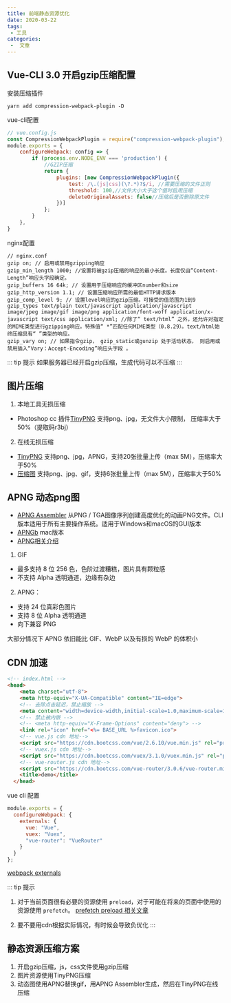 ```yaml
---
title: 前端静态资源优化
date: 2020-03-22
tags:
 - 工具
categories:
 -  文章
---
```


## Vue-CLI 3.0 开启gzip压缩配置
安装压缩插件
```npm
yarn add compression-webpack-plugin -D
```
vue-cli配置
```js
// vue.config.js
const CompressionWebpackPlugin = require("compression-webpack-plugin");
module.exports = {
    configureWebpack: config => {
        if (process.env.NODE_ENV === 'production') {
            //GZIP压缩
            return {
                plugins: [new CompressionWebpackPlugin({
                    test: /\.(js|css)(\?.*)?$/i, //需要压缩的文件正则
                    threshold: 100,//文件大小大于这个值时启用压缩
                    deleteOriginalAssets: false//压缩后是否删除原文件
                })]
            };
        }
    },
}
```
nginx配置
```
// nginx.conf
gzip on; // 启用或禁用gzipping响应
gzip_min_length 1000; //设置将被gzip压缩的响应的最小长度。长度仅由“Content-Length”响应头字段确定。
gzip_buffers 16 64k; // 设置用于压缩响应的缓冲区number和size
gzip_http_version 1.1; // 设置压缩响应所需的最低HTTP请求版本
gzip_comp_level 9; // 设置level响应的gzip压缩。可接受的值范围为1到9
gzip_types text/plain text/javascript application/javascript image/jpeg image/gif image/png application/font-woff application/x-javascript text/css application/xml; //除了“ text/html” 之外，还允许对指定的MIME类型进行gzipping响应。特殊值“ *”匹配任何MIME类型（0.8.29）。text/html始终压缩具有“ ”类型的响应。
gzip_vary on; // 如果指令gzip， gzip_static或gunzip 处于活动状态， 则启用或禁用插入“Vary：Accept-Encoding”响应头字段 。
```
::: tip 提示
如果服务器已经开启gzip压缩，生成代码可以不压缩
:::

## 图片压缩
1. 本地工具无损压缩
- Photoshop cc 插件[TinyPNG](https://pan.baidu.com/s/1ZBdHtb-fLT1kV3byf6C9MA) 支持png、jpg，无文件大小限制， 压缩率大于50%（提取码r3bj）

2. 在线无损压缩
- [TinyPNG](https://tinify.cn/) 支持png、jpg，APNG，支持20张批量上传（max 5M），压缩率大于50%
- [压缩图](https://www.yasuotu.com/) 支持png、jpg、gif，支持6张批量上传（max 5M），压缩率大于50%

## APNG 动态png图
- [APNG Assembler](https://sourceforge.net/projects/apngasm/) 从PNG / TGA图像序列创建高度优化的动画PNG文件。CLI版本适用于所有主要操作系统。适用于Windows和macOS的GUI版本
- [APNGb](https://github.com/shgodoroja/APNGb) mac版本
- [APNG相关介绍](https://aotu.io/notes/2016/11/07/apng/)

1. GIF   
- 最多支持 8 位 256 色，色阶过渡糟糕，图片具有颗粒感
- 不支持 Alpha 透明通道，边缘有杂边   
2. APNG：
- 支持 24 位真彩色图片
- 支持 8 位 Alpha 透明通道
- 向下兼容 PNG

大部分情况下 APNG 依旧能比 GIF、WebP 以及有损的 WebP 的体积小

## CDN 加速
```html
<!-- index.html -->
<head>
    <meta charset="utf-8">
    <meta http-equiv="X-UA-Compatible" content="IE=edge">
    <!-- 去除点击延迟，禁止缩放 -->
    <meta content="width=device-width,initial-scale=1.0,maximum-scale=1.0,user-scalable=no" name="viewport">
    <!-- 禁止被内嵌 -->
    <!-- <meta http-equiv="X-Frame-Options" content="deny"> -->
    <link rel="icon" href="<%= BASE_URL %>favicon.ico">
    <!-- vue.js cdn 地址-->
    <script src="https://cdn.bootcss.com/vue/2.6.10/vue.min.js" rel="preload"></script>
    <!-- vuex.js cdn 地址-->
    <script src="https://cdn.bootcss.com/vuex/3.1.0/vuex.min.js" rel="preload"></script>
    <!-- vue-router.js cdn 地址-->
    <script src="https://cdn.bootcss.com/vue-router/3.0.6/vue-router.min.js" rel="preload"></script>
    <title>demo</title>
  </head>
```
vue cli 配置
```js
module.exports = {
  configureWebpack: {
    externals: {
      vue: "Vue",
      vuex: "Vuex",
      "vue-router": "VueRouter"
    }
  }
};
```
[webpack externals](https://webpack.docschina.org/configuration/externals/)

::: tip 提示
1. 对于当前页面很有必要的资源使用 `preload`，对于可能在将来的页面中使用的资源使用 `prefetch`。
[prefetch preload 相关文章](https://juejin.im/post/58e8acf10ce46300585a7a42)

2. 要不要用cdn根据实际情况，有时候会导致负优化
:::

## 静态资源压缩方案
1. 开启gzip压缩，js，css文件使用gzip压缩
2. 图片资源使用TinyPNG压缩
3. 动态图使用APNG替换gif，用APNG Assembler生成，然后在TinyPNG在线压缩
